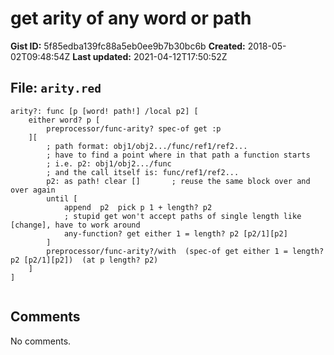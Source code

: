 # get arity of any word or path

**Gist ID:** 5f85edba139fc88a5eb0ee9b7b30bc6b
**Created:** 2018-05-02T09:48:54Z
**Last updated:** 2021-04-12T17:50:52Z

## File: `arity.red`

```Red
arity?: func [p [word! path!] /local p2] [
	either word? p [
		preprocessor/func-arity? spec-of get :p
	][
		; path format: obj1/obj2.../func/ref1/ref2...
		; have to find a point where in that path a function starts
		; i.e. p2: obj1/obj2.../func
		; and the call itself is: func/ref1/ref2...
		p2: as path! clear []		; reuse the same block over and over again
		until [
			append  p2  pick p 1 + length? p2
			; stupid get won't accept paths of single length like [change], have to work around
			any-function? get either 1 = length? p2 [p2/1][p2]
		]
		preprocessor/func-arity?/with  (spec-of get either 1 = length? p2 [p2/1][p2])  (at p length? p2)
	]
]


```

## Comments

No comments.
